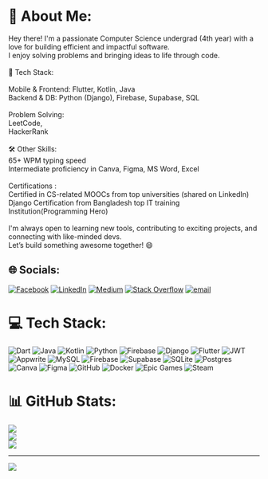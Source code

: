 # 💫 About Me:
Hey there! I'm a passionate Computer Science undergrad (4th year) with a love for building efficient and impactful software. <br>I enjoy solving problems and bringing ideas to life through code.<br><br>🚀 Tech Stack:<br><br>Mobile & Frontend: Flutter, Kotlin, Java<br>Backend & DB: Python (Django), Firebase, Supabase, SQL<br><br>Problem Solving: <br>LeetCode, <br>HackerRank<br><br>🛠️ Other Skills:<br>65+ WPM typing speed<br>Intermediate proficiency in Canva, Figma, MS Word, Excel<br><br>Certifications :<br>Certified in CS-related MOOCs from top universities (shared on LinkedIn)<br>Django Certification from Bangladesh top IT training Institution(Programming Hero)<br><br>I'm always open to learning new tools, contributing to exciting projects, and connecting with like-minded devs. <br>Let’s build something awesome together! 😄


## 🌐 Socials:
[![Facebook](https://img.shields.io/badge/Facebook-%231877F2.svg?logo=Facebook&logoColor=white)](https://facebook.com/https://www.facebook.com/abir.zayn.2/) [![LinkedIn](https://img.shields.io/badge/LinkedIn-%230077B5.svg?logo=linkedin&logoColor=white)](https://linkedin.com/in/https://www.linkedin.com/in/abir-zayn-49b6411a6/) [![Medium](https://img.shields.io/badge/Medium-12100E?logo=medium&logoColor=white)](https://medium.com/@https://medium.com/@abirzayn561) [![Stack Overflow](https://img.shields.io/badge/-Stackoverflow-FE7A16?logo=stack-overflow&logoColor=white)](https://stackoverflow.com/users/https://stackoverflow.com/users/14301098/abirzayn) [![email](https://img.shields.io/badge/Email-D14836?logo=gmail&logoColor=white)](mailto:abirzayn561@gmail.com) 

# 💻 Tech Stack:
![Dart](https://img.shields.io/badge/dart-%230175C2.svg?style=for-the-badge&logo=dart&logoColor=white) ![Java](https://img.shields.io/badge/java-%23ED8B00.svg?style=for-the-badge&logo=openjdk&logoColor=white) ![Kotlin](https://img.shields.io/badge/kotlin-%237F52FF.svg?style=for-the-badge&logo=kotlin&logoColor=white) ![Python](https://img.shields.io/badge/python-3670A0?style=for-the-badge&logo=python&logoColor=ffdd54) ![Firebase](https://img.shields.io/badge/firebase-%23039BE5.svg?style=for-the-badge&logo=firebase) ![Django](https://img.shields.io/badge/django-%23092E20.svg?style=for-the-badge&logo=django&logoColor=white) ![Flutter](https://img.shields.io/badge/Flutter-%2302569B.svg?style=for-the-badge&logo=Flutter&logoColor=white) ![JWT](https://img.shields.io/badge/JWT-black?style=for-the-badge&logo=JSON%20web%20tokens) ![Appwrite](https://img.shields.io/badge/Appwrite-%23FD366E.svg?style=for-the-badge&logo=appwrite&logoColor=white) ![MySQL](https://img.shields.io/badge/mysql-4479A1.svg?style=for-the-badge&logo=mysql&logoColor=white) ![Firebase](https://img.shields.io/badge/firebase-a08021?style=for-the-badge&logo=firebase&logoColor=ffcd34) ![Supabase](https://img.shields.io/badge/Supabase-3ECF8E?style=for-the-badge&logo=supabase&logoColor=white) ![SQLite](https://img.shields.io/badge/sqlite-%2307405e.svg?style=for-the-badge&logo=sqlite&logoColor=white) ![Postgres](https://img.shields.io/badge/postgres-%23316192.svg?style=for-the-badge&logo=postgresql&logoColor=white) ![Canva](https://img.shields.io/badge/Canva-%2300C4CC.svg?style=for-the-badge&logo=Canva&logoColor=white) ![Figma](https://img.shields.io/badge/figma-%23F24E1E.svg?style=for-the-badge&logo=figma&logoColor=white) ![GitHub](https://img.shields.io/badge/github-%23121011.svg?style=for-the-badge&logo=github&logoColor=white) ![Docker](https://img.shields.io/badge/docker-%230db7ed.svg?style=for-the-badge&logo=docker&logoColor=white) ![Epic Games](https://img.shields.io/badge/epicgames-%23313131.svg?style=for-the-badge&logo=epicgames&logoColor=white) ![Steam](https://img.shields.io/badge/steam-%23000000.svg?style=for-the-badge&logo=steam&logoColor=white)
# 📊 GitHub Stats:
![](https://github-readme-stats.vercel.app/api?username=Abir-Zayn&theme=dark&hide_border=false&include_all_commits=true&count_private=false)<br/>
![](https://nirzak-streak-stats.vercel.app/?user=Abir-Zayn&theme=dark&hide_border=false)<br/>
![](https://github-readme-stats.vercel.app/api/top-langs/?username=Abir-Zayn&theme=dark&hide_border=false&include_all_commits=true&count_private=false&layout=compact)

---
[![](https://visitcount.itsvg.in/api?id=Abir-Zayn&icon=0&color=1)](https://visitcount.itsvg.in)

<!-- Proudly created with GPRM ( https://gprm.itsvg.in ) -->
